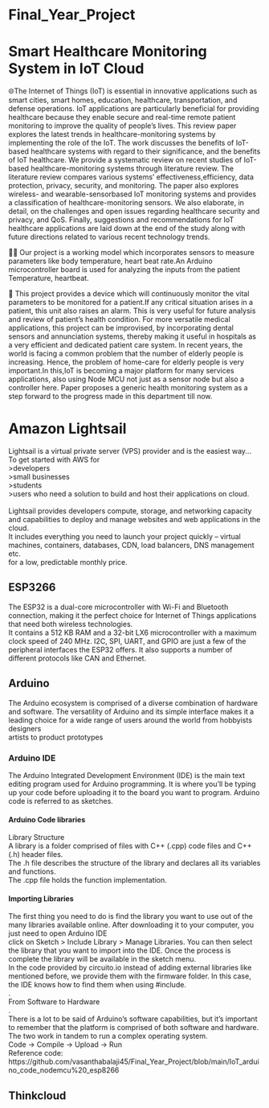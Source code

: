 # Final_Year_Project
<h1>Smart Healthcare Monitoring System in IoT Cloud</h1>

:globe_with_meridians:The Internet of Things (IoT) is essential in innovative applications such as smart cities,
smart homes, education, healthcare, transportation, and defense operations. IoT 
applications are particularly beneficial for providing healthcare because they enable secure
and real-time remote patient monitoring to improve the quality of people’s lives. This
review paper explores the latest trends in healthcare-monitoring systems by implementing 
the role of the IoT. The work discusses the benefits of IoT-based healthcare systems
with regard to their significance, and the benefits of IoT healthcare. We provide a 
systematic review on recent studies of IoT-based healthcare-monitoring systems through
literature review. The literature review compares various systems’ effectiveness,efficiency, data protection, privacy, security, and monitoring. 
The paper also explores wireless- and wearable-sensorbased IoT monitoring systems and provides a classification of healthcare-monitoring sensors. We also elaborate, in detail, on the challenges
and open issues regarding healthcare security and privacy, and QoS. Finally, 
suggestions and recommendations for IoT healthcare applications are laid down at the end of
the study along with future directions related to various recent technology trends.

:technologist:
Our project is a working model which incorporates sensors to measure parameters
like body temperature, heart beat rate.An Arduino microcontroller board is used for
analyzing the inputs from the patient Temperature, heartbeat. 

:hospital:
This project provides a device which will continuously monitor the vital parameters to be monitored for
a patient.If any critical situation arises in a patient, this unit also raises an alarm.
This is very useful for future analysis and review of patient’s health condition. For
more versatile medical applications, this project can be improvised, by incorporating
dental sensors and annunciation systems, thereby making it useful in hospitals as a
very efficient and dedicated patient care system. In recent years, the world is facing a
common problem that the number of elderly people is increasing. Hence, the problem of
home-care for elderly people is very important.In this,IoT is becoming a major platform
for many services applications, also using Node MCU not just as a sensor node but
also a controller here. Paper proposes a generic health monitoring system as a step
forward to the progress made in this department till now.

<h1>Amazon Lightsail</h1> Lightsail is a virtual private server (VPS) provider and is the easiest way...
<br>
To get started with AWS for <br> 
 >developers <br>
 >small businesses <br>
 >students <br>
 >users who need a solution to build and host their applications on cloud. <br> 
<br>
Lightsail provides developers compute, storage, and networking capacity and capabilities to deploy and manage websites and web applications in the cloud.<br> 
It includes everything you need to launch your project quickly – virtual machines, containers, databases, CDN, load balancers, DNS management etc.<br>
for a low, predictable monthly price.<br>

<h2>ESP3266</h2>
The ESP32 is a dual-core microcontroller with Wi-Fi and Bluetooth connection, making it the perfect choice for Internet of Things applications that need both wireless technologies.<br>
It contains a 512 KB RAM and a 32-bit LX6 microcontroller with a maximum clock speed of 240 MHz. I2C, SPI, UART, and GPIO are just a few of the peripheral interfaces the ESP32 offers. It also supports a number of different protocols like CAN and Ethernet.<br>
<h2>Arduino</h2>
The Arduino ecosystem is comprised of a diverse combination of hardware and software.
The versatility of Arduino and its simple interface makes it a leading choice for a wide range of users around the world from 
hobbyists<br> 
designers<br>
artists to product prototypes<br>
<h3>Arduino IDE</h3>
The Arduino Integrated Development Environment (IDE) is the main text editing program used for Arduino programming. 
It is where you’ll be typing up your code before uploading it to the board you want to program. 
Arduino code is referred to as sketches.

<h4>Arduino Code libraries</h4>
Library Structure<br>
A library is a folder comprised of files with C++ (.cpp) code files and C++ (.h) header files.<br>
The .h file describes the structure of the library and declares all its variables and functions.<br>
The .cpp file holds the function implementation.<br>

<h4>Importing Libraries</h4>
The first thing you need to do is find the library you want to use out of the many libraries available online. After downloading it to your computer, you just need to open Arduino IDE<br>
click on Sketch > Include Library > Manage Libraries. 
You can then select the library that you want to import into the IDE. Once the process is complete the library will be available in the sketch menu.<br>
In the code provided by circuito.io instead of adding external libraries like mentioned before, we provide them with the firmware folder.
In this case, the IDE knows how to find them when using #include.<br>
.<br>
From Software to Hardware<br>
.<br>
There is a lot to be said of Arduino’s software capabilities, but it’s important to remember that the platform is comprised of both software and hardware. 
<br>
The two work in tandem to run a complex operating system.
<br>
Code →  Compile → Upload →  Run 
<br>
Reference code:<br>
https://github.com/vasanthabalaji45/Final_Year_Project/blob/main/IoT_arduino_code_nodemcu%20_esp8266

<h2>Thinkcloud</h2>
